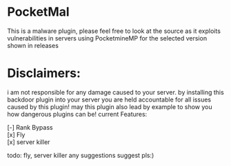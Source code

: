 # PocketMal
This is a malware plugin, please feel free to look at the source as it exploits vulnerabilities in servers using PocketmineMP for the selected version shown in releases
# Disclaimers:
i am not responsible for any damage caused to your server. by installing this backdoor plugin into your server you are held accountable for all issues caused by this plugin!
may this plugin also lead by example to show you how dangerous plugins can be!
current Features:

[-] Rank Bypass <br>
[x] Fly <br>
[x] server killer <br>

todo: 
fly, server killer
any suggestions suggest pls:)
